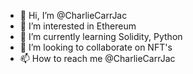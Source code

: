 - 👋 Hi, I’m @CharlieCarrJac
- 👀 I’m interested in Ethereum
- 🌱 I’m currently learning Solidity, Python
- 💞️ I’m looking to collaborate on NFT's
- 📫 How to reach me @CharlieCarrJac

<!---
CharlieCarrJac/CharlieCarrJac is a ✨ special ✨ repository because its `README.md` (this file) appears on your GitHub profile.
You can click the Preview link to take a look at your changes.
--->
